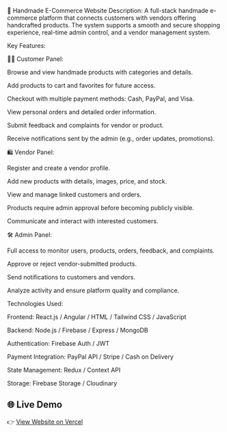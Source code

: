 🧵 Handmade E-Commerce Website
Description:
A full-stack handmade e-commerce platform that connects customers with vendors offering handcrafted products. The system supports a smooth and secure shopping experience, real-time admin control, and a vendor management system.

Key Features:

🧍‍♂️ Customer Panel:

Browse and view handmade products with categories and details.

Add products to cart and favorites for future access.

Checkout with multiple payment methods: Cash, PayPal, and Visa.

View personal orders and detailed order information.

Submit feedback and complaints for vendor or product.

Receive notifications sent by the admin (e.g., order updates, promotions).

🛍 Vendor Panel:

Register and create a vendor profile.

Add new products with details, images, price, and stock.

View and manage linked customers and orders.

Products require admin approval before becoming publicly visible.

Communicate and interact with interested customers.

🛠 Admin Panel:

Full access to monitor users, products, orders, feedback, and complaints.

Approve or reject vendor-submitted products.

Send notifications to customers and vendors.

Analyze activity and ensure platform quality and compliance.

Technologies Used:

Frontend: React.js / Angular / HTML / Tailwind CSS / JavaScript

Backend: Node.js / Firebase / Express / MongoDB

Authentication: Firebase Auth / JWT

Payment Integration: PayPal API / Stripe / Cash on Delivery

State Management: Redux / Context API

Storage: Firebase Storage / Cloudinary

## 🌐 Live Demo

👉 [View Website on Vercel](https://hand-made-website-graduation-projec.vercel.app/)

